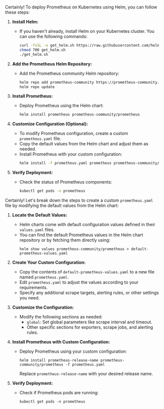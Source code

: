 Certainly! To deploy Prometheus on Kubernetes using Helm, you can follow these steps:

1. **Install Helm:**
   - If you haven't already, install Helm on your Kubernetes cluster. You can use the following commands:
     ```bash
     curl -fsSL -o get_helm.sh https://raw.githubusercontent.com/helm/helm/main/scripts/get-helm-3
     chmod 700 get_helm.sh
     ./get_helm.sh
     ```

2. **Add the Prometheus Helm Repository:**
   - Add the Prometheus community Helm repository:
     ```bash
     helm repo add prometheus-community https://prometheus-community.github.io/helm-charts
     helm repo update
     ```

3. **Install Prometheus:**
   - Deploy Prometheus using the Helm chart:
     ```bash
     helm install prometheus prometheus-community/prometheus
     ```

4. **Customize Configuration (Optional):**
   - To modify Prometheus configuration, create a custom `prometheus.yaml` file.
   - Copy the default values from the Helm chart and adjust them as needed.
   - Install Prometheus with your custom configuration:
     ```bash
     helm install -f prometheus.yaml prometheus prometheus-community/prometheus
     ```

5. **Verify Deployment:**
   - Check the status of Prometheus components:
     ```bash
     kubectl get pods -n prometheus
     ```
Certainly! Let's break down the steps to create a custom `prometheus.yaml` file by modifying the default values from the Helm chart:

1. **Locate the Default Values:**
   - Helm charts come with default configuration values defined in their `values.yaml` files.
   - You can find the default Prometheus values in the Helm chart repository or by fetching them directly using:
     ```
     helm show values prometheus-community/prometheus > default-prometheus-values.yaml
     ```

2. **Create Your Custom Configuration:**
   - Copy the contents of `default-prometheus-values.yaml` to a new file named `prometheus.yaml`.
   - Edit `prometheus.yaml` to adjust the values according to your requirements.
   - Specify any additional scrape targets, alerting rules, or other settings you need.

3. **Customize the Configuration:**
   - Modify the following sections as needed:
     - `global`: Set global parameters like scrape interval and timeout.
     - Other specific sections for exporters, scrape jobs, and alerting rules.

4. **Install Prometheus with Custom Configuration:**
   - Deploy Prometheus using your custom configuration:
     ```
     helm install prometheus-release-name prometheus-community/prometheus -f prometheus.yaml
     ```
     Replace `prometheus-release-name` with your desired release name.

5. **Verify Deployment:**
   - Check if Prometheus pods are running:
     ```
     kubectl get pods -n prometheus
     ```


